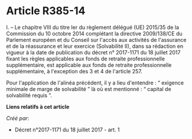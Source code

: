 # Article R385-14

I. – Le chapitre VIII du titre Ier du règlement délégué (UE) 2015/35 de la Commission du 10 octobre 2014 complétant la
directive 2009/138/CE du Parlement européen et du Conseil sur l'accès aux activités de l'assurance et de la réassurance et
leur exercice (Solvabilité II), dans sa rédaction en vigueur à la date de publication du décret n° 2017-1171 du 18 juillet
2017 fixant les règles applicables aux fonds de retraite professionnelle supplémentaire, est applicable aux fonds de retraite
professionnelle supplémentaire, à l'exception des 3 et 4 de l'article 257.

Pour l'application de l'alinéa précédent, il y a lieu d'entendre : “ exigence minimale de marge de solvabilité ” là où est
mentionné : “ capital de solvabilité requis ”.

**Liens relatifs à cet article**

_Créé par_:

  - Décret n°2017-1171 du 18 juillet 2017 - art. 1
